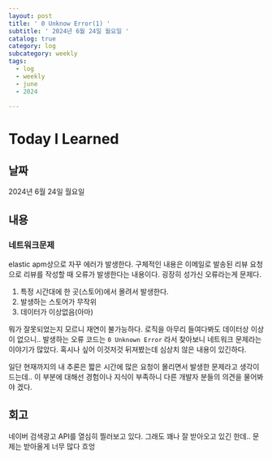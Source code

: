 ```yaml
---
layout: post
title: ' 0 Unknow Error(1) '
subtitle: ' 2024년 6월 24일 월요일 '
catalog: true
category: log
subcategory: weekly
tags:
  - log
  - weekly
  - june
  - 2024

---
```


# Today I Learned

## 날짜

2024년 6월 24일 월요일

## 내용

### 네트워크문제

 elastic apm상으로 자꾸 에러가 발생한다. 구체적인 내용은 이메일로 발송된 리뷰 요청으로 리뷰를 작성할 때 오류가 발생한다는 내용이다. 굉장히 성가신 오류라는게 문제다.

1. 특정 시간대에 한 곳(스토어)에서 몰려서 발생한다.
2. 발생하는 스토어가 무작위
3. 데이터가 이상없음(아마)

뭐가 잘못되었는지 모르니 재연이 불가능하다. 로직을 아무리 들여다봐도 데이터상 이상이 없으니.. 발생하는 오류 코드는 `0 Unknown Error` 라서 찾아보니 네트워크 문제라는 이야기가 많았다. 혹시나 싶어 이것저것 뒤져봤는데 심상치 않은 내용이 있긴하다.

 일단 현재까지의 내 추론은 짧은 시간에 많은 요청이 몰리면서 발생한 문제라고 생각이 드는데.. 이 부분에 대해선 경험이나 지식이 부족하니 다른 개발자 분들의 의견을 물어봐야 겠다.

## 회고

네이버 검색광고 API를 열심히 찔러보고 있다. 그래도 꽤나 잘 받아오고 있긴 한데.. 문제는 받아올게 너무 많다 흐엉